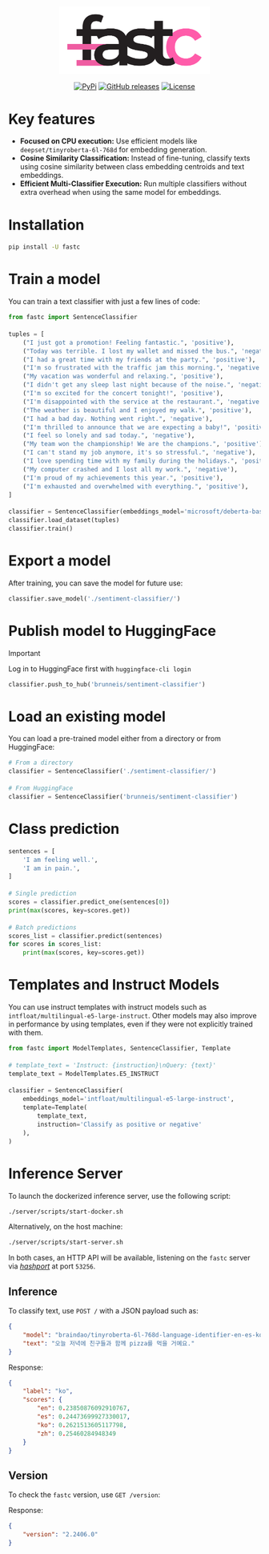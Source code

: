 <p align="center">
    <img src="./misc/logo.svg" alt="Logo" width="300"/>
<p>

<p align="center">
    <a href="https://pypi.python.org/pypi/fastc/"><img alt="PyPi" src="https://img.shields.io/pypi/v/fastc.svg?style=flat-square"></a>
    <a href="https://github.com/EveripediaNetwork/fastc/releases"><img alt="GitHub releases" src="https://img.shields.io/github/release/EveripediaNetwork/fastc.svg?style=flat-square"></a>
    <a href="https://github.com/EveripediaNetwork/fastc/blob/master/LICENSE"><img alt="License" src="https://img.shields.io/github/license/EveripediaNetwork/fastc.svg?style=flat-square"></a>
</p>


# Key features
- **Focused on CPU execution:** Use efficient models like `deepset/tinyroberta-6l-768d` for embedding generation.
- **Cosine Similarity Classification:** Instead of fine-tuning, classify texts using cosine similarity between class embedding centroids and text embeddings.
- **Efficient Multi-Classifier Execution:** Run multiple classifiers without extra overhead when using the same model for embeddings.


# Installation
```bash
pip install -U fastc
```

# Train a model
You can train a text classifier with just a few lines of code:
```python
from fastc import SentenceClassifier

tuples = [
    ("I just got a promotion! Feeling fantastic.", 'positive'),
    ("Today was terrible. I lost my wallet and missed the bus.", 'negative'),
    ("I had a great time with my friends at the party.", 'positive'),
    ("I'm so frustrated with the traffic jam this morning.", 'negative'),
    ("My vacation was wonderful and relaxing.", 'positive'),
    ("I didn't get any sleep last night because of the noise.", 'negative'),
    ("I'm so excited for the concert tonight!", 'positive'),
    ("I'm disappointed with the service at the restaurant.", 'negative'),
    ("The weather is beautiful and I enjoyed my walk.", 'positive'),
    ("I had a bad day. Nothing went right.", 'negative'),
    ("I'm thrilled to announce that we are expecting a baby!", 'positive'),
    ("I feel so lonely and sad today.", 'negative'),
    ("My team won the championship! We are the champions.", 'positive'),
    ("I can't stand my job anymore, it's so stressful.", 'negative'),
    ("I love spending time with my family during the holidays.", 'positive'),
    ("My computer crashed and I lost all my work.", 'negative'),
    ("I'm proud of my achievements this year.", 'positive'),
    ("I'm exhausted and overwhelmed with everything.", 'positive'),
]

classifier = SentenceClassifier(embeddings_model='microsoft/deberta-base')
classifier.load_dataset(tuples)
classifier.train()
```

# Export a model
After training, you can save the model for future use:
```python
classifier.save_model('./sentiment-classifier/')
```

# Publish model to HuggingFace
> [!IMPORTANT]  
> Log in to HuggingFace first with `huggingface-cli login`

```python
classifier.push_to_hub('brunneis/sentiment-classifier')
```

# Load an existing model
You can load a pre-trained model either from a directory or from HuggingFace:
```python
# From a directory
classifier = SentenceClassifier('./sentiment-classifier/')

# From HuggingFace
classifier = SentenceClassifier('brunneis/sentiment-classifier')
```

# Class prediction
```python
sentences = [
    'I am feeling well.',
    'I am in pain.',
]

# Single prediction
scores = classifier.predict_one(sentences[0])
print(max(scores, key=scores.get))

# Batch predictions
scores_list = classifier.predict(sentences)
for scores in scores_list:
    print(max(scores, key=scores.get))
```

# Templates and Instruct Models
You can use instruct templates with instruct models such as `intfloat/multilingual-e5-large-instruct`. Other models may also improve in performance by using templates, even if they were not explicitly trained with them.

```python
from fastc import ModelTemplates, SentenceClassifier, Template

# template_text = 'Instruct: {instruction}\nQuery: {text}'
template_text = ModelTemplates.E5_INSTRUCT

classifier = SentenceClassifier(
    embeddings_model='intfloat/multilingual-e5-large-instruct',
    template=Template(
        template_text,
        instruction='Classify as positive or negative'
    ),
)
```
# Inference Server

To launch the dockerized inference server, use the following script:
```bash
./server/scripts/start-docker.sh
```

Alternatively, on the host machine:
```bash
./server/scripts/start-server.sh
```

In both cases, an HTTP API will be available, listening on the `fastc` server via *[hashport](https://github.com/labteral/hashport)* at port `53256`.

## Inference

To classify text, use `POST /` with a JSON payload such as:
```json
{
    "model": "braindao/tinyroberta-6l-768d-language-identifier-en-es-ko-zh-fastc",
    "text": "오늘 저녁에 친구들과 함께 pizza를 먹을 거예요."
}
```

Response:
```json
{
    "label": "ko",
    "scores": {
        "en": 0.23850876092910767,
        "es": 0.24473699927330017,
        "ko": 0.2621513605117798,
        "zh": 0.25460284948349
    }
}
```

## Version

To check the `fastc` version, use `GET /version`:

Response:
```json
{
    "version": "2.2406.0"
}
```